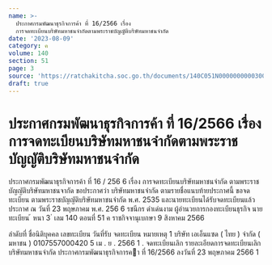 ```yaml
---
name: >-
  ประกาศกรมพัฒนาธุรกิจการค้า ที่ 16/2566 เรื่อง
  การจดทะเบียนบริษัทมหาชนจำกัดตามพระราชบัญญัติบริษัทมหาชนจำกัด
date: '2023-08-09'
category: ค
volume: 140
section: 51
page: 3
source: 'https://ratchakitcha.soc.go.th/documents/140C051N0000000000300.pdf'
draft: true
---
```


# ประกาศกรมพัฒนาธุรกิจการค้า ที่ 16/2566 เรื่อง การจดทะเบียนบริษัทมหาชนจำกัดตามพระราชบัญญัติบริษัทมหาชนจำกัด

ประกาศกรมพัฒนาธุรกิจการค้า ที่ 16 / 256 6 เรื่อง การจดทะเบียนบริษัทมหาชนจำกัด ตามพระราชบัญญัติบริษัทมหาชนจากัด ขอประกาศว่า บริษัทมหาชนจำกัด ตามรายชื่อแนบท้ายประกาศนี้ ขอจดทะเบียน ตามพระราชบัญญัติบริษัทมหาชนจำกัด พ.ศ. 2535 และนายทะเบียนได้รับจดทะเบียนแล้ว ประกาศ ณ วันที่ 23 พฤษภาคม พ.ศ. 256 6 รชนีกร ดำเด่นงาม ผู้อำนวยการกองทะเบียนธุรกิจ นายทะเบียน ้ หนา 3 ่ เลม 140 ตอนที่ 51 ค ราชกิจจานุเบกษา 9 สิงหาคม 2566

ลําดับที่ ชื่อนิติบุคคล เลขทะเบียน วันที่รับ จดทะเบียน หมายเหตุ 1 บริษัท เอเอ็นแซด ( ไทย ) จํากัด ( มหาชน ) 0107557000420 5 เม . ย . 2566 1 . จดทะเบียนเลิก รายละเอียดการจดทะเบียนเลิกบริษัทมหาชนจํากัด ประกาศกรมพัฒนาธุรกิจการคา ที่ 16/2566 ลงวันที่ 23 พฤษภาคม 2566 1
